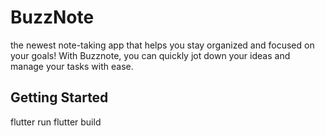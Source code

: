 # BuzzNote

the newest note-taking app that helps you stay organized and focused on your goals! With Buzznote, you can quickly jot down your ideas and manage your tasks with ease.

## Getting Started

flutter run 
flutter build
